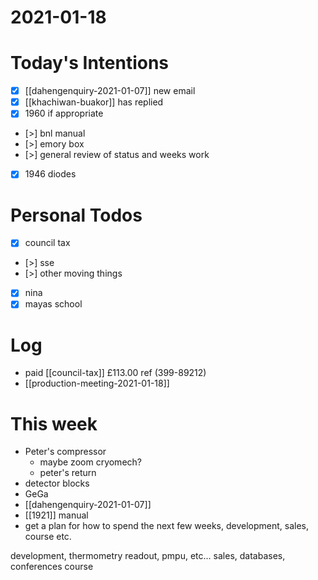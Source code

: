 # 2021-01-18

# Today's Intentions

- [x] [[dahengenquiry-2021-01-07]] new email 
- [x] [[khachiwan-buakor]] has replied
- [x] 1960 if appropriate
- [>] bnl manual
- [>] emory box
- [>] general review of status and weeks work
- [x] 1946 diodes

# Personal Todos

- [x] council tax 
- [>] sse 
- [>] other moving things
- [x] nina
- [x] mayas school

# Log 

- paid [[council-tax]] £113.00 ref (399-89212)
- [[production-meeting-2021-01-18]]

# This week

- Peter's compressor
  - maybe zoom cryomech?
  - peter's return
- detector blocks
- GeGa
- [[dahengenquiry-2021-01-07]]  
- [[1921]] manual 
- get a plan for how to spend the next few weeks, development, sales, course etc.

development, thermometry readout, pmpu, etc...
sales, databases, conferences
course

